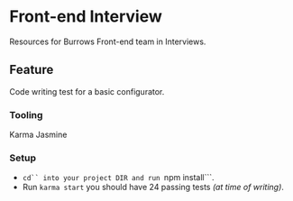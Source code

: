# Front-end Interview
Resources for Burrows Front-end team in Interviews.

## Feature
Code writing test for a basic configurator.
### Tooling
Karma
Jasmine
### Setup
* ```cd`` into your project DIR and run ```npm install```.
* Run ```karma start``` you should have 24 passing tests *(at time of writing)*.

